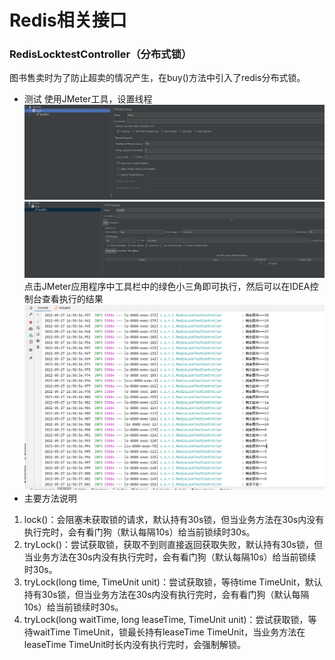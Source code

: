 # Redis相关接口

### RedisLocktestController（分布式锁）
图书售卖时为了防止超卖的情况产生，在buy()方法中引入了redis分布式锁。
* 测试
 使用JMeter工具，设置线程
![img.png](img.png)
![img_1.png](img_1.png)
点击JMeter应用程序中工具栏中的绿色小三角即可执行，然后可以在IDEA控制台查看执行的结果
![img_2.png](img_2.png)
* 主要方法说明
1. lock()：会阻塞未获取锁的请求，默认持有30s锁，但当业务方法在30s内没有执行完时，会有看门狗（默认每隔10s）给当前锁续时30s。
2. tryLock()：尝试获取锁，获取不到则直接返回获取失败，默认持有30s锁，但当业务方法在30s内没有执行完时，会有看门狗（默认每隔10s）给当前锁续时30s。 
3. tryLock(long time, TimeUnit unit)：尝试获取锁，等待time TimeUnit，默认持有30s锁，但当业务方法在30s内没有执行完时，会有看门狗（默认每隔10s）给当前锁续时30s。 
4. tryLock(long waitTime, long leaseTime, TimeUnit unit)：尝试获取锁，等待waitTime TimeUnit，锁最长持有leaseTime TimeUnit，当业务方法在leaseTime TimeUnit时长内没有执行完时，会强制解锁。

